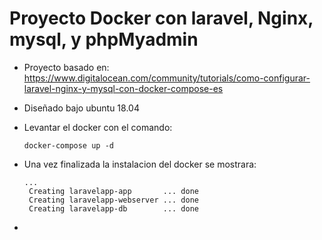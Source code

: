 # Proyecto Docker con laravel, Nginx, mysql, y phpMyadmin

- Proyecto basado en:
    https://www.digitalocean.com/community/tutorials/como-configurar-laravel-nginx-y-mysql-con-docker-compose-es

- Diseñado bajo ubuntu 18.04  
- Levantar el docker con el comando:
    ```
    docker-compose up -d
    ```
- Una vez finalizada la instalacion del docker se mostrara:   
   ```
   ...
    Creating laravelapp-app       ... done
    Creating laravelapp-webserver ... done
    Creating laravelapp-db        ... done
   ```
- 